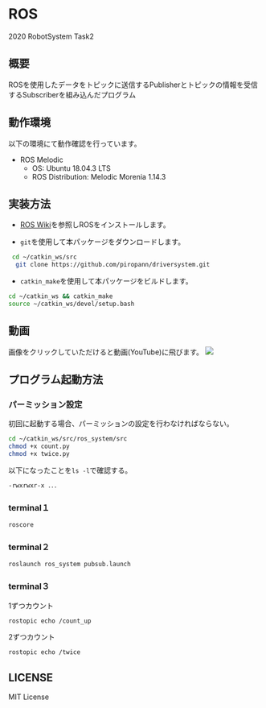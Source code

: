 # ROS
2020 RobotSystem Task2

## 概要
ROSを使用したデータをトピックに送信するPublisherとトピックの情報を受信するSubscriberを組み込んだプログラム

## 動作環境

以下の環境にて動作確認を行っています。

- ROS Melodic
  - OS: Ubuntu 18.04.3 LTS
  - ROS Distribution: Melodic Morenia 1.14.3

## 実装方法

- [ROS Wiki](http://wiki.ros.org/ja/kinetic/Installation/Ubuntu)を参照しROSをインストールします。

- `git`を使用して本パッケージをダウンロードします。

```bash
 cd ~/catkin_ws/src
  git clone https://github.com/piropann/driversystem.git
  ```
  
  - `catkin_make`を使用して本パッケージをビルドします。

  ```bash
  cd ~/catkin_ws && catkin_make
  source ~/catkin_ws/devel/setup.bash
  ```
## 動画
画像をクリックしていただけると動画(YouTube)に飛びます。
[![](https://img.youtube.com/vi/PsRcoulrIgI/0.jpg)](https://www.youtube.com/watch?v=PsRcoulrIgI "")

## プログラム起動方法

### パーミッション設定
初回に起動する場合、パーミッションの設定を行わなければならない。
```bash
cd ~/catkin_ws/src/ros_system/src
chmod +x count.py
chmod +x twice.py
  ```
以下になったことを`ls -l`で確認する。
```bash
-rwxrwxr-x ．．．
  ```

### terminal１
```bash
roscore
  ```
  
### terminal２
  ```bash
roslaunch ros_system pubsub.launch
  ```
  
### terminal３

1ずつカウント
```bash
rostopic echo /count_up
  ```
  
2ずつカウント
```bash
rostopic echo /twice
  ```
## LICENSE
MIT License
